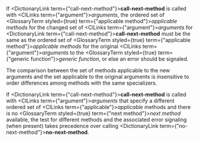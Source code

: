  



If <DictionaryLink  term={"call-next-method"}><b>call-next-method</b></DictionaryLink> is called with <ClLinks  term={"argument"}><i>arguments</i></ClLinks>, the ordered set of <GlossaryTerm styled={true} term={"applicable method"}><i>applicable methods</i></GlossaryTerm> for the changed set of <ClLinks  term={"argument"}><i>arguments</i></ClLinks> for <DictionaryLink  term={"call-next-method"}><b>call-next-method</b></DictionaryLink> must be the same as the ordered set of <GlossaryTerm styled={true} term={"applicable method"}><i>applicable methods</i></GlossaryTerm> for the original <ClLinks  term={"argument"}><i>arguments</i></ClLinks> to the <GlossaryTerm styled={true} term={"generic function"}><i>generic function</i></GlossaryTerm>, or else an error should be signaled. 



The comparison between the set of methods applicable to the new arguments and the set applicable to the original arguments is insensitive to order differences among methods with the same specializers. 



If <DictionaryLink  term={"call-next-method"}><b>call-next-method</b></DictionaryLink> is called with <ClLinks  term={"argument"}><i>arguments</i></ClLinks> that specify a different ordered set of <ClLinks  term={"applicable"}><i>applicable</i></ClLinks> methods and there is no <GlossaryTerm styled={true} term={"next method"}><i>next method</i></GlossaryTerm> available, the test for different methods and the associated error signaling (when present) takes precedence over calling <DictionaryLink  term={"no-next-method"}><b>no-next-method</b></DictionaryLink>.  







